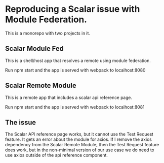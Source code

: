 # Reproducing a Scalar issue with Module Federation.


This is a monorepo with two projects in it.

## Scalar Module Fed

This is a shell/host app that resolves a remote using module federation.

Run npm start and the app is served with webpack to localhost:8080

## Scalar Remote Module

This is a remote app that includes a scalar api reference page.

Run npm start and the app is served with webpack to localhost:8081

## The issue

The Scalar API reference page works, but it cannot use the Test Request feature. It gets an error about the module for axios.
If I remove the axios dependency from the Scalar Remote Module, then the Test Request feature does work, but in the non-minimal version of our use case we do need to use axios outside of the api reference component.
